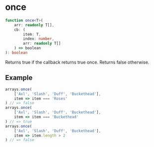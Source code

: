 # once

```ts
function once<T>(
    arr: readonly T[],
    cb: (
        item: T,
        index: number,
        arr: readonly T[]
    ) => boolean
): boolean
```

Returns true if the callback returns true once. Returns false otherwise.

## Example

```ts
arrays.once(
    ['Axl', 'Slash', 'Duff', 'Buckethead'],
    item => item === 'Roses'
) // => false
arrays.once(
    ['Axl', 'Slash', 'Duff', 'Buckethead'],
    item => item === 'Buckethead'
) // => true
arrays.once(
    ['Axl', 'Slash', 'Duff', 'Buckethead'],
    item => item.length > 2
) // => false
```
